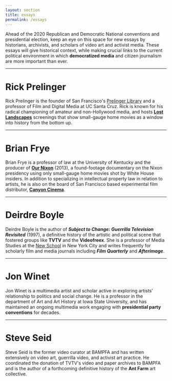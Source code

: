```yaml
---
layout: section
title: essays
permalink: /essays
---
```


Ahead of the 2020 Republican and Democratic National conventions and presidential election, keep an eye on this space for new essays by historians, archivists, and scholars of video art and activist media. These essays will give historical context, while making  crucial links to the current political environment in which **democratized media** and citizen journalism are more important than ever.

---
# Rick Prelinger
Rick Prelinger is the founder of San Francisco's [Prelinger Library](http://www.prelingerlibrary.org/) and a professor of Film and Digital Media at UC Santa Cruz. Rick is known for his radical championing of amateur and non-Hollywood media, and hosts [**Lost Landscapes**](https://vimeo.com/335998108) screenings that show small-gauge home movies as a window into history from the bottom up.

---

# Brian Frye

Brian Frye is a professor of law at the University of Kentucky and the producer of [**Our Nixon**](https://www.rogerebert.com/reviews/our-nixon-2013) (2013), a found-footage documentary on the Nixon presidency using only small-gauge home movies shot by White House insiders. In addition to specializing in intellectual property law in relation to artists, he is also on the board of San Francisco based experimental film distributor, [**Canyon Cinema**](http://canyoncinema.com).

---

# Deirdre Boyle

Deirdre Boyle is the author of *__Subject to Change: Guerrilla Television Revisited__* (1997), a definitive history of the artistic and political scene that fostered groups like **TVTV** and the **Videofreex**. She is a professor of Media Studies at the [New School](https://www.newschool.edu/media-studies/faculty/deirdre-boyle/) in New York City and writes frequently for scholarly film and media journals including *__Film Quarterly__* and *__Afterimage__*.

---

# Jon Winet

Jon Winet is a multimedia artist and scholar active in exploring artists' relationship to politics and social change. He is a professor in the department of Art and Art History at Iowa State University, and has maintained an ongoing multimedia work engaging with **presidential party conventions** for decades.

---

# Steve Seid

Steve Seid is the former video curator at BAMPFA and has written extensively on video art, guerrilla video, and activist art practice. He coordinated the donation of TVTV's video and paper archives to BAMPFA and is the author of a forthcoming definitive history of the **Ant Farm** art collective.

<!-- {% include sections/last_post.html last_post=site.essays.last%}
{% include sections/items_except_last.html items=site.essays%} -->
